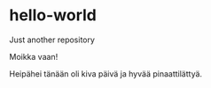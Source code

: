 # hello-world
Just another repository

Moikka vaan!


Heipähei tänään oli kiva päivä ja hyvää pinaattilättyä.
